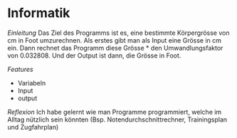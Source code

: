 # Informatik

*Einleitung*
Das Ziel des Programms ist es, eine bestimmte Körpergrösse von cm in Foot umzurechnen. Als erstes gibt man als Input eine Grösse in cm ein. Dann rechnet das Programm diese Grösse * den Umwandlungsfaktor von 0.032808. Und der Output ist dann, die Grösse in Foot.

*Features*
- Variabeln
- Input
- output

*Reflexion*
Ich habe gelernt wie man  Programme programmiert, welche im Alltag nützlich sein könnten (Bsp. Notendurchschnittrechner, Trainingsplan und Zugfahrplan)
